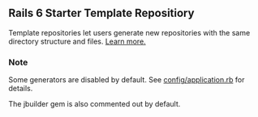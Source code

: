 ## Rails 6 Starter Template Repositiory

Template repositories let users generate new repositories with the same directory structure and files. [Learn more.](https://docs.github.com/en/free-pro-team@latest/github/creating-cloning-and-archiving-repositories/creating-a-repository-from-a-template)

### Note

Some generators are disabled by default. See [config/application.rb](config/application.rb) for details.

The jbuilder gem is also commented out by default.

